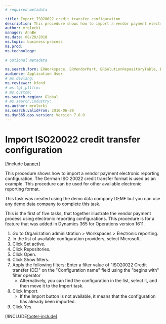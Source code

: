 ```yaml
--- 
# required metadata 
 
title: Import ISO20022 credit transfer configuration
description: This procedure shows how to import a vendor payment electronic reporting configuration. 
author: mrolecki
manager: AnnBe 
ms.date: 08/29/2018
ms.topic: business-process 
ms.prod:  
ms.technology:  
 
# optional metadata 
 
ms.search.form: ERWorkspace, ERVendorPart, ERSolutionRepositoryTable, ERSolutionImport   
audience: Application User 
# ms.devlang:  
ms.reviewer: kfend
# ms.tgt_pltfrm:  
# ms.custom:  
ms.search.region: Global
# ms.search.industry: 
ms.author: mrolecki
ms.search.validFrom: 2016-06-30 
ms.dyn365.ops.version: Version 7.0.0 
---
```

# Import ISO20022 credit transfer configuration

[!include [banner](../../includes/banner.md)]

This procedure shows how to import a vendor payment electronic reporting configuration. The German ISO 20022 credit transfer format is used as an example. This procedure can be used for other available electronic reporting format. 

This task was created using the demo data company DEMF but you can use any demo data company to complete this task.

This is the first of five tasks, that together illustrate the vendor payment process using electronic reporting configurations. This procedure is for a feature that was added in Dynamics 365 for Operations version 1611.

1. Go to Organization administration > Workspaces > Electronic reporting.
2. In the list of available configuration providers, select Microsoft.
3. Click Set active.
4. Click Repositories.
5. Click Open.
6. Click Show filters.
7. Apply the following filters: Enter a filter value of "ISO20022 Credit transfer (DE)" on the "Configuration name" field using the "begins with" filter operator
    * Alternatively, you can find the configuration in the list, select it, and then move it to the Import task.  
8. Click Import.
    * If the Import button is not available, it means that the configuration has  already been imported.  
9. Click Yes.



[!INCLUDE[footer-include](../../../includes/footer-banner.md)]